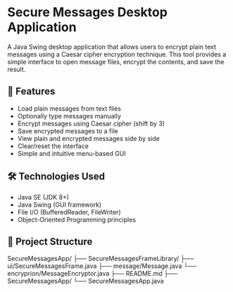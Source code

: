 # Secure Messages Desktop Application

A Java Swing desktop application that allows users to encrypt plain text messages using a Caesar cipher encryption technique. This tool provides a simple interface to open message files, encrypt the contents, and save the result.

## 🔐 Features

- Load plain messages from text files
- Optionally type messages manually
- Encrypt messages using Caesar cipher (shift by 3)
- Save encrypted messages to a file
- View plain and encrypted messages side by side
- Clear/reset the interface
- Simple and intuitive menu-based GUI

## 🛠️ Technologies Used

- Java SE (JDK 8+)
- Java Swing (GUI framework)
- File I/O (BufferedReader, FileWriter)
- Object-Oriented Programming principles

## 📂 Project Structure

SecureMessagesApp/
├── SecureMessagesFrameLibrary/
  ├── ui/SecureMessagesFrame.java
  ├── message/Message.java
  └── encryprion/MessageEncryptor.java
├── README.md
├── SecureMessagesApp/
  └── SecureMessagesApp.java
